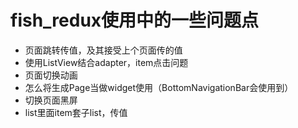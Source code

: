 # fish_redux使用中的一些问题点

- 页面跳转传值，及其接受上个页面传的值
- 使用ListView结合adapter，item点击问题
- 页面切换动画
- 怎么将生成Page当做widget使用（BottomNavigationBar会使用到）
- 切换页面黑屏
- list里面item套子list，传值
